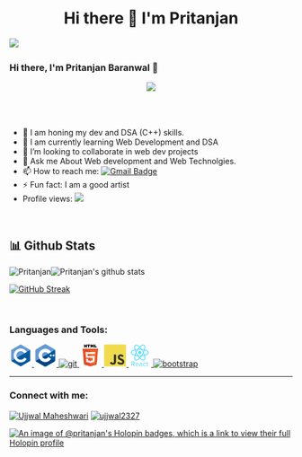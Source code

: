 <!--
**Pritanjan/Pritanjan** is a ✨ _special_ ✨ repository because its `README.md` (this file) appears on your GitHub profile. 
-->

<h1 align = "center"> Hi there 👋 I'm Pritanjan  </h1>

<!-- 📫 How to reach me **https://www.linkedin.com/in/pritanjan-baranwal-5aa9b9200/** -->
 
<p align="left"> <img src="https://komarev.com/ghpvc/?username=Pritanjan&label=Profile%20views&color=0e75b6&style=flat"/> </p>

<p align = "left">  
<!--     <a href = "https://twitter.com/Pritanjan2" target = "blank">
        <img src = "https://img.shields.io/twitter/follow/Pritanjan2?logo=twitter&style=for-the-badge" alt "Pritanjan" />
    </a>
</p> -->




### Hi there, I'm Pritanjan Baranwal 👋 
<p align="center"><img src="https://user-images.githubusercontent.com/77008381/145186736-1d1a4508-60a3-4169-acb7-ede41a7c85d6.png"></p>



<br>
<br>


- 🔭 I am honing my dev and DSA (C++) skills.
- 🌱 I am currently learning Web Development and DSA
- 👯 I’m looking to collaborate in web dev projects
- 💬 Ask me About Web development and Web Technolgies.
- 📫 How to reach me: [![Gmail Badge](https://img.shields.io/badge/-Gmail-c14438?style=flat-square&logo=Gmail&logoColor=white&link=mailto:arjyo77@gmail.com)](mailto:Pritanjanb@gmail.com) 
- ⚡ Fun fact: I am a good artist
- Profile views: ![](https://komarev.com/ghpvc/?username=Pritanjan)

<br>
<h2>📊 Github Stats</h2>

<!-- [![Top Langs](https://github-readme-stats.vercel.app/api/top-langs/?username=Pritanjan&layout=compact&theme=onedark)](https://github.com/Pritanjan/github-readme-stats) -->

<p><img align="left" src="https://github-readme-stats.vercel.app/api/top-langs?username=Pritanjan&show_icons=true&locale=en&layout=compact&theme=onedark" alt="Pritanjan" /></p>

![Pritanjan's github stats](https://github-readme-stats.vercel.app/api?username=Pritanjan&theme=onedark)

[![GitHub Streak](https://streak-stats.demolab.com/?user=Pritanjan&theme=onedark)](https://git.io/streak-stats)

<br>

### Languages and Tools:

<p align="left"> 
  <a href="https://www.cprogramming.com/" target="_blank"> <img src="https://raw.githubusercontent.com/devicons/devicon/master/icons/c/c-original.svg" alt="c" width="40" height="40"/> </a> 
  <a href="https://www.w3schools.com/cpp/" target="_blank"> <img src="https://raw.githubusercontent.com/devicons/devicon/master/icons/cplusplus/cplusplus-original.svg" alt="cplusplus" width="40" height="40"/> </a> 
  <a href="https://git-scm.com/" target="_blank"> <img src="https://www.vectorlogo.zone/logos/git-scm/git-scm-icon.svg" alt="git" width="40" height="40"/> </a> 
  <a href="https://www.w3.org/html/" target="_blank"> <img src="https://raw.githubusercontent.com/devicons/devicon/master/icons/html5/html5-original-wordmark.svg" alt="html5" width="40" height="40"/> </a> 
  <a href="https://developer.mozilla.org/en-US/docs/Web/JavaScript" target="_blank"> <img src="https://raw.githubusercontent.com/devicons/devicon/master/icons/javascript/javascript-original.svg" alt="javascript" width="40" height="40"/> </a>
  <a href="https://reactjs.org/" target="_blank"> <img src="https://raw.githubusercontent.com/devicons/devicon/master/icons/react/react-original-wordmark.svg" alt="react" width="40" height="40"/> </a> 
  <a href="https://getbootstrap.com" target="_blank"> <img src="https://img.icons8.com/color/bootstrap.png" alt="bootstrap" width="40" height="40"/> </a>
</p>



---

<h3 align="left">Connect with me:</h3>
<p align="left">


<a href="https://www.linkedin.com/in/pritanjan-baranwal-5aa9b9200/" target="blank"><img align="center" src="https://raw.githubusercontent.com/rahuldkjain/github-profile-readme-generator/master/src/images/icons/Social/linked-in-alt.svg" alt="Ujjwal Maheshwari" height="30" width="40" /></a>
<a href="https://leetcode.com/Peet_code/" target="blank"><img align="center" src="https://raw.githubusercontent.com/rahuldkjain/github-profile-readme-generator/master/src/images/icons/Social/leet-code.svg" alt="ujjwal2327" height="30" width="40" /></a>
</p>


 





[![An image of @pritanjan's Holopin badges, which is a link to view their full Holopin profile](https://holopin.me/pritanjan)](https://holopin.io/@pritanjan)
